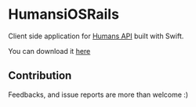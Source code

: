 # HumansiOSRails

Client side application for [Humans API](https://github.com/omartorresrios/HumansAPI) built with Swift.

You can download it [here](https://itunes.apple.com/us/app/dots/id1346985154?mt=8)

## Contribution

Feedbacks, and issue reports are more than welcome :)

